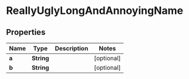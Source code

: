 

# ReallyUglyLongAndAnnoyingName


## Properties

| Name | Type | Description | Notes |
|------------ | ------------- | ------------- | -------------|
|**a** | **String** |  |  [optional] |
|**b** | **String** |  |  [optional] |




